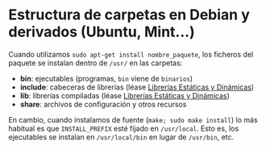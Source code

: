 # Estructura de carpetas en Debian y derivados (Ubuntu, Mint...)

Cuando utilizamos `sudo apt-get install nombre_paquete`, los ficheros del paquete se instalan dentro de `/usr/` en las carpetas:
- **bin**: ejecutables (programas, `bin` viene de `binarios`)
- **include**: cabeceras de librerías (léase [Librerías Estáticas y Dinámicas](../programming/libs.md))
- **lib**: librerías compiladas (léase [Librerías Estáticas y Dinámicas](../programming/libs.md))
- **share**: archivos de configuración y otros recursos

En cambio, cuando instalamos de fuente (`make; sudo make install`) lo más habitual es que `INSTALL_PREFIX` esté fijado en `/usr/local`. Esto es, los ejecutables se instalan en `/usr/local/bin` en lugar de `/usr/bin`, etc.

